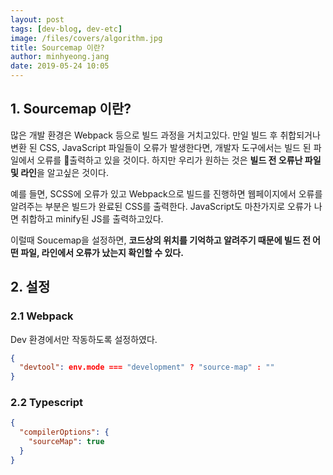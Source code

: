 ```yaml
---
layout: post
tags: [dev-blog, dev-etc]
image: /files/covers/algorithm.jpg
title: Sourcemap 이란?
author: minhyeong.jang
date: 2019-05-24 10:05
---
```


## 1. Sourcemap 이란?

많은 개발 환경은 Webpack 등으로 빌드 과정을 거치고있다. 만일 빌드 후 취합되거나 변환 된 CSS, JavaScript 파일들이 오류가 발생한다면, 개발자 도구에서는 빌드 된 파일에서 오류를 출력하고 있을 것이다. 하지만 우리가 원하는 것은 **빌드 전 오류난 파일 및 라인**을 알고싶은 것이다.

예를 들면, SCSS에 오류가 있고 Webpack으로 빌드를 진행하면 웹페이지에서 오류를 알려주는 부분은 빌드가 완료된 CSS를 출력한다. JavaScript도 마찬가지로 오류가 나면 취합하고 minify된 JS를 출력하고있다.

이럴때 Soucemap을 설정하면, **코드상의 위치를 기억하고 알려주기 때문에 빌드 전 어떤 파일, 라인에서 오류가 났는지 확인할 수 있다.**

## 2. 설정

### 2.1 Webpack

Dev 환경에서만 작동하도록 설정하였다.

```json
{
  "devtool": env.mode === "development" ? "source-map" : ""
}
```

### 2.2 Typescript

```json
{
  "compilerOptions": {
    "sourceMap": true
  }
}
```
